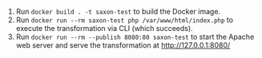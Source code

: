 1. Run `docker build . -t saxon-test` to build the Docker image.
2. Run `docker run --rm saxon-test php /var/www/html/index.php` to execute the transformation via CLI (which succeeds).
3. Run `docker run --rm --publish 8080:80 saxon-test` to start the Apache web server and serve the transformation at http://127.0.0.1:8080/
